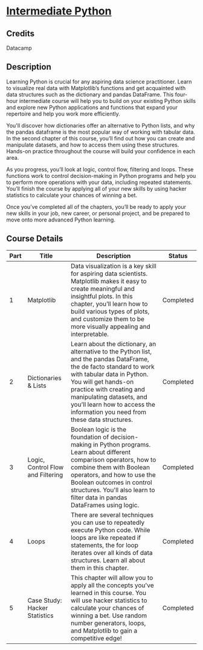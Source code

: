 # [Intermediate Python](https://app.datacamp.com/learn/courses/intermediate-python)

## Credits

Datacamp

## Description

Learning Python is crucial for any aspiring data science practitioner. Learn to visualize real data with Matplotlib’s functions and get acquainted with data structures such as the dictionary and pandas DataFrame. This four-hour intermediate course will help you to build on your existing Python skills and explore new Python applications and functions that expand your repertoire and help you work more efficiently.

You'll discover how dictionaries offer an alternative to Python lists, and why the pandas dataframe is the most popular way of working with tabular data. In the second chapter of this course, you’ll find out how you can create and manipulate datasets, and how to access them using these structures. Hands-on practice throughout the course will build your confidence in each area.

As you progress, you’ll look at logic, control flow, filtering and loops. These functions work to control decision-making in Python programs and help you to perform more operations with your data, including repeated statements. You’ll finish the course by applying all of your new skills by using hacker statistics to calculate your chances of winning a bet.

Once you’ve completed all of the chapters, you’ll be ready to apply your new skills in your job, new career, or personal project, and be prepared to move onto more advanced Python learning.

## Course Details

| Part | Title | Description | Status |
|------|-------|---------------|--------|
| 1 | Matplotlib | Data visualization is a key skill for aspiring data scientists. Matplotlib makes it easy to create meaningful and insightful plots. In this chapter, you’ll learn how to build various types of plots, and customize them to be more visually appealing and interpretable. | Completed |
| 2 | Dictionaries & Lists | Learn about the dictionary, an alternative to the Python list, and the pandas DataFrame, the de facto standard to work with tabular data in Python. You will get hands-on practice with creating and manipulating datasets, and you’ll learn how to access the information you need from these data structures. | Completed |
| 3 | Logic, Control Flow and Filtering | Boolean logic is the foundation of decision-making in Python programs. Learn about different comparison operators, how to combine them with Boolean operators, and how to use the Boolean outcomes in control structures. You'll also learn to filter data in pandas DataFrames using logic. | Completed |
| 4 | Loops | There are several techniques you can use to repeatedly execute Python code. While loops are like repeated if statements, the for loop iterates over all kinds of data structures. Learn all about them in this chapter. | Completed |
| 5 | Case Study: Hacker Statistics | This chapter will allow you to apply all the concepts you've learned in this course. You will use hacker statistics to calculate your chances of winning a bet. Use random number generators, loops, and Matplotlib to gain a competitive edge! | Completed |